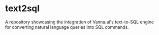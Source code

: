 # text2sql
A repository showcasing the integration of Vanna.ai's text-to-SQL engine for converting natural language queries into SQL commands.
